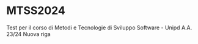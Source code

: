 # MTSS2024
Test per il corso di Metodi e Tecnologie di Sviluppo Software - Unipd A.A. 23/24
Nuova riga
